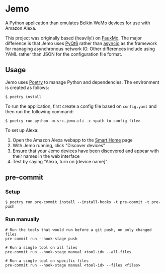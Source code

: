 # Jemo
A Python application than emulates Belkin WeMo devices for use with Amazon Alexa.

This project was originally based (heavily!) on [FauxMo](https://github.com/n8henrie/fauxmo).
The major difference is that Jemo uses [PyQt6](https://riverbankcomputing.com/software/pyqt/intro)
rather than [asyncio](https://docs.python.org/3/library/asyncio.html) as the framework for 
managing asynchronous network IO. Other differences include using YAML rather than JSON
for the configuration file format.

## Usage
Jemo uses [Poetry](https://python-poetry.org) to manage Python and dependencies. The
environment is created as follows:

```shell
$ poetry install
```

To run the application, first create a config file based on `config.yaml` and then
run the following command:

```shell
$ poetry run python -m src.jemo.cli -c <path to config file>
```

To set up Alexa:

1. Open the Amazon Alexa webapp to the [Smart Home](http://alexa.amazon.com/#smart-home) page
2. With Jemo running, click "Discover devices"
3. Ensure that your Jemo devices have been discovered and appear with their names in the web interface
4. Test by saying "Alexa, turn on [device name]"

## pre-commit
### Setup
```shell
$ poetry run pre-commit install --install-hooks -t pre-commit -t pre-push
```

### Run manually
```shell
# Run the tools that would run before a git push, on only changed files
pre-commit run --hook-stage push

# Run a single tool on all files
pre-commit run --hook-stage manual <tool-id> --all-files

# Run a single tool on specific files
pre-commit run --hook-stage manual <tool-id> --files <files>
```